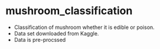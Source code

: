 # mushroom_classification
- Classification of mushroom whether it is edible or poison.
- Data set downloaded from Kaggle.
- Data is pre-procssed
